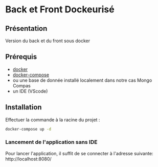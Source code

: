 # Back et Front Dockeurisé

## Présentation

Version du back et du front sous docker

## Prérequis

- [docker](https://docs.docker.com/get-docker/)
- [docker-compose](https://docs.docker.com/compose/install/)
- ou une base de donnée installé localement dans notre cas Mongo Compas
- un IDE (VScode)

## Installation

Effectuer la commande à la racine du projet :

```bash
docker-compose up -d
```

### Lancement de l'application sans IDE

Pour lancer l'application, il suffit de se connecter à l'adresse suivante:
http://localhost:8080/
